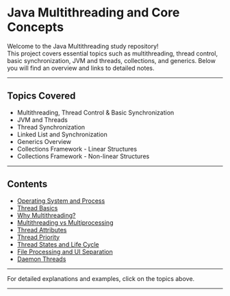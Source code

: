# Java Multithreading and Core Concepts

Welcome to the Java Multithreading study repository!  
This project covers essential topics such as multithreading, thread control, basic synchronization, JVM and threads, collections, and generics. Below you will find an overview and links to detailed notes.

---

## Topics Covered

- Multithreading, Thread Control & Basic Synchronization  
- JVM and Threads  
- Thread Synchronization  
- Linked List and Synchronization  
- Generics Overview  
- Collections Framework - Linear Structures  
- Collections Framework - Non-linear Structures  

---

## Contents

- [Operating System and Process](multithreading_concepts.md#operating-system-and-process)  
- [Thread Basics](multithreading_concepts.md#thread-basics)  
- [Why Multithreading?](multithreading_concepts.md#why-multithreading)  
- [Multithreading vs Multiprocessing](multithreading_concepts.md#multithreading-vs-multiprocessing)  
- [Thread Attributes](multithreading_concepts.md#thread-attributes)  
- [Thread Priority](multithreading_concepts.md#thread-priority)  
- [Thread States and Life Cycle](multithreading_concepts.md#thread-states-and-life-cycle)  
- [File Processing and UI Separation](multithreading_concepts.md#file-processing-and-ui-separation)  
- [Daemon Threads](multithreading_concepts.md#daemon-threads)  

---

For detailed explanations and examples, click on the topics above.

---
